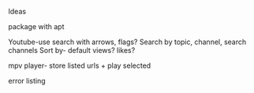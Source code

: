 Ideas

package with apt

Youtube-use search with arrows, flags?
Search by topic, channel, search channels
Sort by- default views? likes?

mpv player- store listed urls + play selected

error listing
